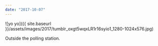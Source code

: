 ```yaml
---
date: "2017-10-07"
---
```


![yo yo]({{ site.baseurl }}/assets/images/2017/tumblr_oxgt5wqxLR1r16syio1_1280-1024x576.jpg)

Outside the polling station.
